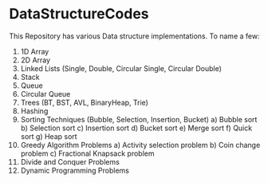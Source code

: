 # DataStructureCodes
This Repository has various Data structure implementations.
To name a few:
1) 1D Array
2) 2D Array
3) Linked Lists (Single, Double, Circular Single, Circular Double)
4) Stack
5) Queue
6) Circular Queue
7) Trees (BT, BST, AVL, BinaryHeap, Trie)
8) Hashing
9) Sorting Techniques (Bubble, Selection, Insertion, Bucket) 
  a) Bubble sort
  b) Selection sort
  c) Insertion sort
  d) Bucket sort
  e) Merge sort
  f) Quick sort
  g) Heap sort
10) Greedy Algorithm Problems
  a) Activity selection problem
  b) Coin change problem
  c) Fractional Knapsack problem
11) Divide and Conquer Problems
12) Dynamic Programming Problems
